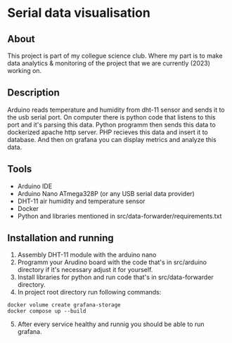 # Serial data visualisation

## About

This project is part of my collegue science club. Where my part is to make data analytics & monitoring of the project that 
we are currently (2023) working on.

## Description

Arduino reads temperature and humidity from dht-11 sensor and sends it to the usb serial port. On computer there is python code that listens to this port and it's parsing this data. Python programm then sends this data to dockerized apache http server. PHP recieves this data and insert it to database. And then on grafana you can display metrics and analyze this data.

## Tools

- Arduino IDE
- Arduino Nano ATmega328P (or any USB serial data provider)
- DHT-11 air humidity and temperature sensor
- Docker
- Python and libraries mentioned in src/data-forwarder/requirements.txt


## Installation and running

1. Assembly DHT-11 module with the arduino nano
2. Programm your Arudino board with the code that's in src/arduino directory if it's necessary adjust it for yourself.
3. Install libraries for python and run code that's in src/data-forwarder directory.
4. In project root directory run following commands:
```
docker volume create grafana-storage
docker compose up --build
```
5. After every service healthy and runnig you should be able to run grafana. 
